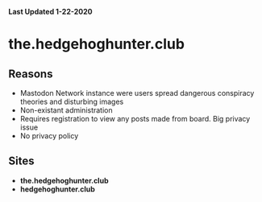 <b>Last Updated 1-22-2020</b>
# the.hedgehoghunter.club

##  Reasons
- Mastodon Network instance were users spread dangerous conspiracy theories and disturbing images
- Non-existant administration
- Requires registration to view any posts made from board. Big privacy issue
- No privacy policy

## Sites
- **the.hedgehoghunter.club**
- **hedgehoghunter.club**

